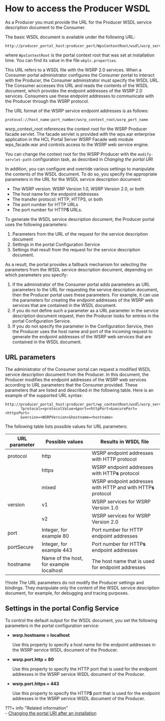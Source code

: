 # How to access the Producer WSDL

As a Producer you must provide the URL for the Producer WSDL service description document to the Consumer.

The basic WSDL document is available under the following URL:

```
http://producer_portal_host:producer_port/WpsContextRoot/wsdl/wsrp_service.wsdl
```

where `WpsContextRoot` is the portal context root that was set at installation time. You can find its value in the file `wkplc.properties`.

This URL refers to a WSDL file with the WSRP 2.0 services. When a Consumer portal administrator configures the Consumer portal to interact with the Producer, the Consumer administrator must specify the WSDL URL. The Consumer accesses this URL and reads the contents of the WSDL document, which provides the endpoint addresses of the WSRP 2.0 services. Consumers use these endpoint addresses to communicate with the Producer through the WSRP protocol.

The URL format of the WSRP service endpoint addresses is as follows:

```
protocol://host_name:port_number/wsrp_context_root/wsrp_port_name
```

wsrp_context_root references the context root for the WSRP Producer facade servlet. The facade servlet is provided with the wps.ear enterprise application in the HCL Portal Server WSRP Facade web module wps_facade.war and controls access to the WSRP web service engine.

You can change the context root for the WSRP Producer with the `modify-servlet-path` configuration task, as described in *Changing the portal URI*

In addition, you can configure and override various settings to manipulate the contents of the WSDL document. To do so, you specify the appropriate parameters in the URL for the WSDL service description document:

-   The WSRP version: WSRP Version 1.0, WSRP Version 2.0, or both
-   The host name for the endpoint addresses
-   The transfer protocol: HTTP, HTTPS, or both
-   The port number for HTTP URLs
-   The port number for HTTP**S** URLs.

To generate the WSDL service description document, the Producer portal uses the following parameters:

1.  Parameters from the URL of the request for the service description document
2.  Settings in the portal Configuration Service
3.  Settings that result from the request for the service description document.

As a result, the portal provides a fallback mechanism for selecting the parameters from the WSDL service description document, depending on which parameters you specify:

1.  If the administrator of the Consumer portal adds parameters as URL parameters to the URL for requesting the service description document, then the Producer portal uses these parameters. For example, it can use the parameters for creating the endpoint addresses of the WSRP web services that are contained in the WSDL document.
2.  If you do not define such a parameter as a URL parameter in the service description document request, then the Producer looks for entries in the portal Configuration Service.
3.  If you do not specify the parameter in the Configuration Service, then the Producer uses the host name and port of the incoming request to generate the endpoint addresses of the WSRP web services that are contained in the WSDL document.

## URL parameters

The administrator of the Consumer portal can request a modified WSDL service description document from the Producer. In this document, the Producer modifies the endpoint addresses of the WSRP web services according to URL parameters that the Consumer provided. These parameters that are listed and described in the following table. Here is an example of the supported URL syntax:

```
http://producer_portal_host:producer_port/wp_contextRoot/wsdl/wsrp_service.wsdl
       ?protocol=<protocolValue>&port=<httpPort>&securePort=<httpsPort>
       &version=<WSRPVersion>&hostname=<hostname>

```

The following table lists possible values for URL parameters:

|URL parameter|Possible values|Results in WSDL file|
|-------------|---------------|--------------------|
|protocol|http|WSRP endpoint addresses with HTTP protocol|
| |https|WSRP endpoint addresses with HTTP**s** protocol|
| |mixed|WSRP endpoint addresses with HTTP and with HTTP**s** protocol|
|version|v1|WSRP services for WSRP Version 1.0|
| |v2|WSRP services for WSRP Version 2.0|
|port|Integer, for example 80|Port number for HTTP endpoint addresses|
|portSecure|Integer, for example 443|Port number for HTTP**s** endpoint addresses|
|hostname|Name of the host, for example localhost|The host name that is used for endpoint addresses|

!!!note
    The URL parameters do not modify the Producer settings and bindings. They manipulate only the content of the WSDL service description document, for example, for debugging and tracing purposes.

## Settings in the portal Config Service

To control the default output for the WSDL document, you set the following parameters in the portal configuration service:

-   **wsrp.hostname = localhost**

    Use this property to specify a host name for the endpoint addresses in the WSRP service WSDL document of the Producer.

-   **wsrp.port.http = 80**

    Use this property to specify the HTTP port that is used for the endpoint addresses in the WSRP service WSDL document of the Producer.

-   **wsrp.port.https = 443**

    Use this property to specify the HTTP**S** port that is used for the endpoint addresses in the WSRP service WSDL document of the Producer.


???+ info "Related information"  
    -   [Changing the portal URI after an installation](../../../../deploy_dx/manage/siteurl_cfg/changing_portal_uri_after_install/index.md)

